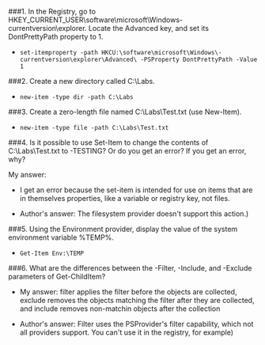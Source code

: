 ###1.  In the Registry, go to HKEY_CURRENT_USER\software\microsoft\Windows\-currentversion\explorer. Locate the Advanced key, and set its DontPrettyPath property to 1. 

- `set-itemproperty -path HKCU:\software\microsoft\Windows\-currentversion\explorer\Advanced\ -PSProperty DontPrettyPath -Value 1`

###2.  Create a new directory called C:\Labs.

- `new-item -type dir -path C:\Labs`

###3.  Create a zero-length file named C:\Labs\Test.txt (use New-Item).

- `new-item -type file -path C:\Labs\Test.txt`

###4.  Is it possible to use Set-Item to change the contents of C:\Labs\Test.txt to -TESTING? Or do you get an error? If you get an error, why? 

My answer:
- I get an error because the set-item is intended for use on items that are in themselves properties, like a variable or registry key, not files.

- Author's answer:
The filesystem provider doesn't support this action.)

###5.  Using the Environment provider, display the value of the system environment variable %TEMP%. 

- `Get-Item Env:\TEMP`

###6.  What are the differences between the -Filter, -Include, and -Exclude parameters of Get-ChildItem?

- My answer:
filter applies the filter before the objects are collected, exclude removes the objects matching the filter after they are collected, and include removes non-matchin objects after the collection

- Author's answer:
Filter uses the PSProvider's filter capability, which not all providers support. You can't use it in the registry, for example)